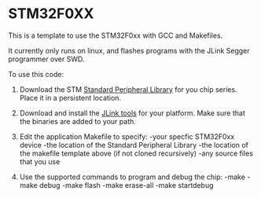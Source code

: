 STM32F0XX
==========

This is a template to use the STM32F0xx with GCC and Makefiles.

It currently only runs on linux, and flashes programs with the JLink Segger programmer over SWD.

To use this code:

1) Download the STM [Standard Peripheral Library](http://www.st.com/web/catalog/tools/FM147/CL1794/SC961/SS1743/LN1939)
for you chip series. Place it in a persistent location.

2) Download and install the [JLink tools](https://www.segger.com/jlink-software.html)
for your platform. Make sure that the binaries are added to your path.

3) Edit the application Makefile to specify:
	-your specfic STM32F0xx device
	-the location of the Standard Peripheral Library
	-the location of the makefile template above (if not cloned recursively)
	-any source files that you use

4) Use the supported commands to program and debug the chip:
	-make
	-make debug
	-make flash
	-make erase-all
	-make startdebug

